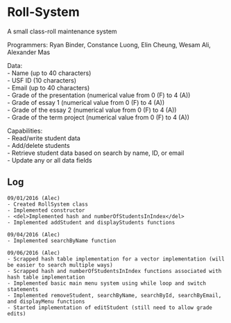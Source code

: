 # Roll-System
A small class-roll maintenance system

Programmers: Ryan Binder, Constance Luong, Elin Cheung, Wesam Ali, Alexander Mas

Data:  
	- Name (up to 40 characters)  
	- USF ID (10 characters)  
	- Email (up to 40 characters)  
	- Grade of the presentation (numerical value from 0 (F) to 4 (A))  
	- Grade of essay 1 (numerical value from 0 (F) to 4 (A))  
	- Grade of the essay 2 (numerical value from 0 (F) to 4 (A))  
	- Grade of the term project (numerical value from 0 (F) to 4 (A))

Capabilities:  
	- Read/write student data  
	- Add/delete students  
	- Retrieve student data based on search by name, ID, or email  
	- Update any or all data fields  

## Log
	09/01/2016 (Alec)
	- Created RollSystem class  
	- Implemented constructor  
	- <del>Implemented hash and numberOfStudentsInIndex</del>
	- Implemented addStudent and displayStudents functions  

	09/04/2016 (Alec)  
	- Implemented searchByName function  
	
	09/06/2016 (Alec)
	- Scrapped hash table implementation for a vector implementation (will be easier to search multiple ways)  
	- Scrapped hash and numberOfStudentsInIndex functions associated with hash table implementation  
	- Implemented basic main menu system using while loop and switch statements  
	- Implemented removeStudent, searchByName, searchById, searchByEmail, and displayMenu functions 
	- Started implementation of editStudent (still need to allow grade edits)  
